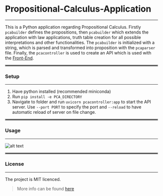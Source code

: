 # Propositional-Calculus-Application
___
This is a Python application regarding Propositional Calculus. 
Firstly `pcabuilder` defines the propositions, then `pcabuilder` which extends the application with law applications, truth table creation for all possible interpretations and other functionalities. The `pcabuilder` is initialized with a string, which is parsed and transformed into proposition with the `pcaparser` file. Finally, the `pcacontroller` is used to create an API which is used with the [Front-End](https://github.com/p2424630/PCA-Front).

<hr style="border:2px solid gray">

### Setup

___
1. Have python installed (recommended miniconda)
2. Run `pip install -e PCA_DIRECTORY`
3. Navigate to folder and run `uvicorn pcacontroller:app` to start the API server. Use `--port PORT` to specify the port
   and `--reload` to have automatic reload of server on file change.

<hr style="border:2px solid gray">

### Usage

___
![alt text][pcabuilder]

[pcabuilder]: https://github.com/p2424630/PCA/blob/test/images/pcabuilder.JPG "pcabuilder image"
   
<hr style="border:2px solid gray">

### License

___

The project is MIT licenced.
>More info can be found [here](https://github.com/p2424630/PCA/blob/test/LICENSE)
